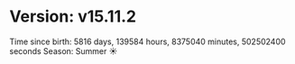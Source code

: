 # Version: v15.11.2
Time since birth: 5816 days, 139584 hours, 8375040 minutes, 502502400 seconds
Season: Summer ☀️
